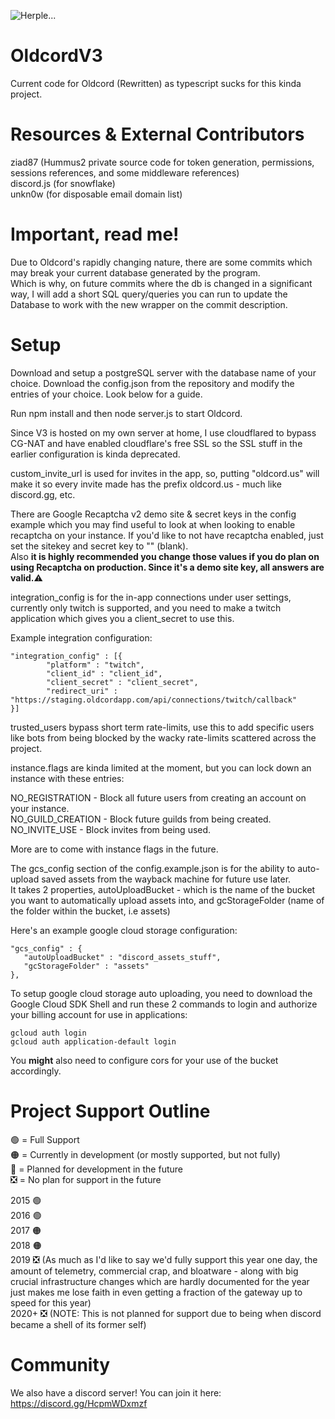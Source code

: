 ![Herple...](/hurple.png)

# OldcordV3
Current code for Oldcord (Rewritten) as typescript sucks for this kinda project.

# Resources & External Contributors
ziad87 (Hummus2 private source code for token generation, permissions, sessions references, and some middleware references) <br>
discord.js (for snowflake) <br>
unkn0w (for disposable email domain list) <br>

# Important, read me!
Due to Oldcord's rapidly changing nature, there are some commits which may break your current database generated by the program. <br>
Which is why, on future commits where the db is changed in a significant way, I will add a short SQL query/queries you can run to update the Database to work with the new wrapper on the commit description. <br>

# Setup
Download and setup a postgreSQL server with the database name of your choice.
Download the config.json from the repository and modify the entries of your choice. Look below for a guide.

Run npm install and then node server.js to start Oldcord.

Since V3 is hosted on my own server at home, I use cloudflared to bypass CG-NAT and have enabled cloudflare's free SSL so the SSL stuff in the earlier configuration is kinda deprecated.

custom_invite_url is used for invites in the app, so, putting "oldcord.us" will make it so every invite made has the prefix oldcord.us - much like discord.gg, etc.

There are Google Recaptcha v2 demo site & secret keys in the config example which you may find useful to look at when looking to enable recaptcha on your instance. If you'd like to not have recaptcha enabled, just set the sitekey and secret key to "" (blank). <br>
Also <b>it is highly recommended you change those values if you do plan on using Recaptcha on production. Since it's a demo site key, all answers are valid.</b>⚠️

integration_config is for the in-app connections under user settings, currently only twitch is supported, and you need to make a twitch application which gives you a client_secret to use this.

Example integration configuration:
```
"integration_config" : [{
        "platform" : "twitch",
        "client_id" : "client_id",
        "client_secret" : "client_secret",
        "redirect_uri" : "https://staging.oldcordapp.com/api/connections/twitch/callback"
}]
```

trusted_users bypass short term rate-limits, use this to add specific users like bots from being blocked by the wacky rate-limits scattered across the project. <br>

instance.flags are kinda limited at the moment, but you can lock down an instance with these entries:

NO_REGISTRATION - Block all future users from creating an account on your instance. <br>
NO_GUILD_CREATION - Block future guilds from being created. <br>
NO_INVITE_USE - Block invites from being used. <br>

More are to come with instance flags in the future. <br>

The gcs_config section of the config.example.json is for the ability to auto-upload saved assets from the wayback machine for future use later. <br>
It takes 2 properties, autoUploadBucket - which is the name of the bucket you want to automatically upload assets into, and gcStorageFolder (name of the folder within the bucket, i.e assets) <br>

Here's an example google cloud storage configuration: 

```
"gcs_config" : {
   "autoUploadBucket" : "discord_assets_stuff",
   "gcStorageFolder" : "assets"
},
```

To setup google cloud storage auto uploading, you need to download the Google Cloud SDK Shell and run these 2 commands to login and authorize your billing account for use in applications:

```
gcloud auth login
gcloud auth application-default login
```

You <b>might</b> also need to configure cors for your use of the bucket accordingly.

# Project Support Outline
🟢 = Full Support <br>
🟠 = Currently in development (or mostly supported, but not fully) <br>
🔴 = Planned for development in the future <br>
❎ = No plan for support in the future <br>

2015 🟢 <br>
2016 🟢 <br>
2017 🟠 <br>
2018 🟠 <br>
2019 ❎ (As much as I'd like to say we'd fully support this year one day, the amount of telemetry, commercial crap, and bloatware - along with big crucial infrastructure changes which are hardly documented for the year just makes me lose faith in even getting a fraction of the gateway up to speed for this year) <br>
2020+ ❎ (NOTE: This is not planned for support due to being when discord became a shell of its former self) <br>

# Community
We also have a discord server! You can join it here: https://discord.gg/HcpmWDxmzf
